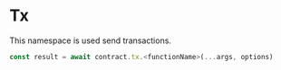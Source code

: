 # Tx

This namespace is used send transactions.

```typescript
const result = await contract.tx.<functionName>(...args, options)
```